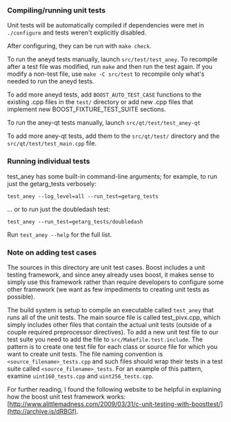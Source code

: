 ### Compiling/running unit tests

Unit tests will be automatically compiled if dependencies were met in `./configure`
and tests weren't explicitly disabled.

After configuring, they can be run with `make check`.

To run the aneyd tests manually, launch `src/test/test_aney`. To recompile
after a test file was modified, run `make` and then run the test again. If you
modify a non-test file, use `make -C src/test` to recompile only what's needed
to run the aneyd tests.

To add more aneyd tests, add `BOOST_AUTO_TEST_CASE` functions to the existing
.cpp files in the `test/` directory or add new .cpp files that
implement new BOOST_FIXTURE_TEST_SUITE sections.

To run the aney-qt tests manually, launch `src/qt/test/test_aney-qt`

To add more aney-qt tests, add them to the `src/qt/test/` directory and
the `src/qt/test/test_main.cpp` file.

### Running individual tests

test_aney has some built-in command-line arguments; for
example, to run just the getarg_tests verbosely:

    test_aney --log_level=all --run_test=getarg_tests

... or to run just the doubledash test:

    test_aney --run_test=getarg_tests/doubledash

Run `test_aney --help` for the full list.

### Note on adding test cases

The sources in this directory are unit test cases.  Boost includes a
unit testing framework, and since aney already uses boost, it makes
sense to simply use this framework rather than require developers to
configure some other framework (we want as few impediments to creating
unit tests as possible).

The build system is setup to compile an executable called `test_aney`
that runs all of the unit tests.  The main source file is called
test_pivx.cpp, which simply includes other files that contain the
actual unit tests (outside of a couple required preprocessor
directives). To add a new unit test file to our test suite you need
to add the file to `src/Makefile.test.include`. The pattern is to
create one test file for each class or source file for which you want
to create unit tests.  The file naming convention is
`<source_filename>_tests.cpp` and such files should wrap their tests
in a test suite called `<source_filename>_tests`.  For an example of
this pattern, examine `uint160_tests.cpp` and `uint256_tests.cpp`.

For further reading, I found the following website to be helpful in
explaining how the boost unit test framework works:
[http://www.alittlemadness.com/2009/03/31/c-unit-testing-with-boosttest/](http://archive.is/dRBGf).
